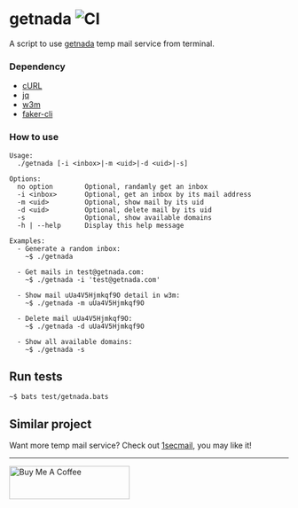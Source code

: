 # getnada ![CI](https://github.com/KevCui/getnada/workflows/CI/badge.svg)

A script to use [getnada](https://getnada.com/) temp mail service from terminal.

### Dependency

- [cURL](https://curl.haxx.se/download.html)
- [jq](https://stedolan.github.io/jq/)
- [w3m](http://w3m.sourceforge.net/)
- [faker-cli](https://github.com/lestoni/faker-cli)

### How to use

```
Usage:
  ./getnada [-i <inbox>|-m <uid>|-d <uid>|-s]

Options:
  no option        Optional, randamly get an inbox
  -i <inbox>       Optional, get an inbox by its mail address
  -m <uid>         Optional, show mail by its uid
  -d <uid>         Optional, delete mail by its uid
  -s               Optional, show available domains
  -h | --help      Display this help message

Examples:
  - Generate a random inbox:
    ~$ ./getnada

  - Get mails in test@getnada.com:
    ~$ ./getnada -i 'test@getnada.com'

  - Show mail uUa4V5Hjmkqf9O detail in w3m:
    ~$ ./getnada -m uUa4V5Hjmkqf9O

  - Delete mail uUa4V5Hjmkqf9O:
    ~$ ./getnada -d uUa4V5Hjmkqf9O

  - Show all available domains:
    ~$ ./getnada -s
```

## Run tests

```
~$ bats test/getnada.bats
```

## Similar project

Want more temp mail service? Check out [1secmail](https://github.com/KevCui/1secmail), you may like it!

---

<a href="https://www.buymeacoffee.com/kevcui" target="_blank"><img src="https://cdn.buymeacoffee.com/buttons/v2/default-orange.png" alt="Buy Me A Coffee" height="60px" width="217px"></a>
